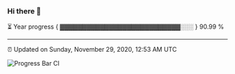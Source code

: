 ### Hi there 👋

⏳ Year progress { ▓▓▓▓▓▓▓▓▓▓▓▓▓▓▓▓▓▓▓▓▓▓▓▓▓▓▓░░░ } 90.99 %

---

⏰ Updated on Sunday, November 29, 2020, 12:53 AM UTC

![Progress Bar CI](https://github.com/arthurbuhl/arthurbuhl/workflows/Progress%20Bar%20CI/badge.svg)
